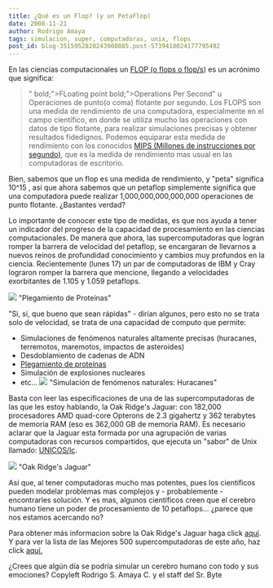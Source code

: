 ```yaml
---
title: ¿Qué es un Flop? (y un PetaFlop)
date: 2008-11-21
author: Rodrigo Amaya
tags: simulacion, super, computadoras, unix, flops
post_id: blog-3515952828243908885.post-5739418024177795492
---
```


En las ciencias computacionales un [FLOP (o flops o flop/s](http://es.wikipedia.org/wiki/FLOPS)) es un acrónimo que significa:

> " bold;">FLoating point bold;">Operations Per
> Second" u Operaciones de punto(o coma)
> flotante por segundo.
Los FLOPS son una medida de rendimiento de una computadora, especialmente en el campo científico, en donde se utiliza mucho las operaciones con datos de tipo flotante, para realizar simulaciones precisas y obtener resultados fidedignos. Podemos equiparar esta medida de rendimiento con los conocidos [MIPS (Millones de instrucciones por segundo)](http://es.wikipedia.org/wiki/MIPS), que es la medida de rendimiento mas usual en las computadoras de escritorio.

Bien, sabemos que un flop es una medida de rendimiento, y "peta" significa 10^15 , asi que ahora sabemos que un petaflop simplemente significa que una computadora puede realizar 1,000,000,000,000,000 operaciones de punto flotante. ¿Bastantes verdad?

Lo importante de conocer este tipo de medidas, es que nos ayuda a tener un indicador del progreso de la capacidad de procesamiento en las ciencias computacionales. De manera que ahora, las supercomputadoras que logran romper la barrera de velocidad del petaflop, se encargaran de llevarnos a nuevos reinos de profundidad conocimiento y cambios muy profundos en la ciencia. Recientemente (lunes 17) un par de computadoras de IBM y Cray lograron romper la barrera que mencione, llegando a velocidades exorbitantes de 1.105 y 1.059 petaflops.

[![](https://3.bp.blogspot.com/_ayvorITawE4/SSjGAZ83LFI/AAAAAAAABbI/5v-ORO_XQ4g/s320/800px-Protein_folding.png)](https://3.bp.blogspot.com/_ayvorITawE4/SSjGAZ83LFI/AAAAAAAABbI/5v-ORO_XQ4g/s1600-h/800px-Protein_folding.png)
"Plegamiento de
Proteínas"

"Si, si, que bueno que
sean rápidas" - dirían algunos, pero esto no se trata solo de velocidad, se trata de una capacidad de computo que permite:

- Simulaciones de fenómenos naturales altamente precisas (huracanes, terremotos, maremotos, impactos de asteroides)
- Desdoblamiento de cadenas de ADN
- [Plegamiento de proteínas](http://es.wikipedia.org/wiki/Plegamiento_de_prote%C3%ADnas)
- Simulación de explosiones nucleares
- etc...
[![](https://4.bp.blogspot.com/_ayvorITawE4/SSjGAgr7o5I/AAAAAAAABbQ/QuU41fMu2jA/s320/modsim_2.gif)](https://4.bp.blogspot.com/_ayvorITawE4/SSjGAgr7o5I/AAAAAAAABbQ/QuU41fMu2jA/s1600-h/modsim_2.gif)
"Simulación de fenómenos
naturales: Huracanes"

Basta con leer las especificaciones de una de las supercomputadoras de las que les estoy hablando, la Oak Ridge's Jaguar: con 182,000 procesadores AMD quad-core Opterons de 2.3 gigahertz y 362 terabytes de memoria RAM (eso es 362,000 GB de memoria RAM). Es necesario aclarar que la Jaguar esta formada por una agrupación de varias computadoras con recursos compartidos, que ejecuta un "sabor" de Unix llamado: [UNICOS/lc](http://en.wikipedia.org/wiki/UNICOS).

[![](https://3.bp.blogspot.com/_ayvorITawE4/SSjF_p0K_PI/AAAAAAAABbA/rbSFniD3fF0/s320/jaguar1.jpg)](https://3.bp.blogspot.com/_ayvorITawE4/SSjF_p0K_PI/AAAAAAAABbA/rbSFniD3fF0/s1600-h/jaguar1.jpg)
"Oak Ridge's
Jaguar"

Así que, al tener computadoras mucho mas potentes, pues los científicos pueden modelar problemas mas complejos y - probablemente - encontrarles solución. Y es mas, algunos científicos creen que el cerebro humano tiene un poder de procesamiento de 10 petaflops... ¿parece que nos estamos acercando no?

Para obtener más informacion sobre la Oak Ridge's Jaguar haga click [aquí](http://www.ornl.gov/info/press_releases/get_press_release.cfm?ReleaseNumber=mr20060825-00). Y para ver la lista de las Mejores 500 supercomputadoras de este año, haz click [aquí.](http://www.top500.org/)

¿Crees que algún día se podría simular un cerebro humano con todo y sus emociones? Copyleft Rodrigo S. Amaya C. y el staff del Sr. Byte